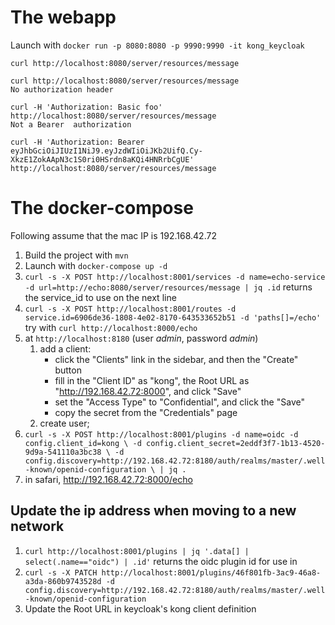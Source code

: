 # The webapp
Launch with
`docker run -p 8080:8080 -p 9990:9990 -it kong_keycloak`

`curl http://localhost:8080/server/resources/message`

```
curl http://localhost:8080/server/resources/message
No authorization header
```

```
curl -H 'Authorization: Basic foo' http://localhost:8080/server/resources/message
Not a Bearer  authorization
```

```
curl -H 'Authorization: Bearer eyJhbGciOiJIUzI1NiJ9.eyJzdWIiOiJKb2UifQ.Cy-XkzE1ZokAApN3c1S0ri0HSrdn8aKQi4HNRrbCgUE' http://localhost:8080/server/resources/message
```


# The docker-compose

Following assume that the mac IP is 192.168.42.72
1. Build the project with `mvn`
1. Launch with `docker-compose up -d`
1. `curl -s -X POST http://localhost:8001/services -d name=echo-service -d url=http://echo:8080/server/resources/message | jq .id`
returns the service_id to use on the next line
1. `curl -s -X POST http://localhost:8001/routes -d service.id=6906de36-1808-4e02-8170-643533652b51 -d 'paths[]=/echo'`
try with `curl http://localhost:8000/echo`
1. at `http://localhost:8180` (user _admin_, password _admin_)
    1. add a client:
        + click the "Clients" link in the sidebar, and then the "Create" button
        + fill in the "Client ID" as "kong", the Root URL as "http://192.168.42.72:8000", and click "Save"
        + set the "Access Type" to "Confidential", and click the "Save"
        + copy the secret from the "Credentials" page
    1. create user;
1. `curl -s -X POST http://localhost:8001/plugins -d name=oidc -d config.client_id=kong \
  -d config.client_secret=2eddf3f7-1b13-4520-9d9a-541110a3bc38 \
  -d config.discovery=http://192.168.42.72:8180/auth/realms/master/.well-known/openid-configuration \
  | jq .`
1. in safari, http://192.168.42.72:8000/echo

## Update the ip address when moving to a new network
1. `curl http://localhost:8001/plugins | jq '.data[] | select(.name=="oidc") | .id'` returns the oidc plugin id for use in 
1. `curl -s -X PATCH http://localhost:8001/plugins/46f801fb-3ac9-46a8-a3da-860b9743528d -d config.discovery=http://192.168.42.72:8180/auth/realms/master/.well-known/openid-configuration`
1. Update the Root URL in keycloak's kong client definition
